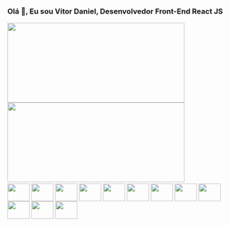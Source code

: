 ### Olá 👋, Eu sou Vitor Daniel, Desenvolvedor Front-End React JS

<div style="display: inline-block">
  <a href="https://github.com/VitorDanielA">
  <img height="180em" width="400em" src="https://github-readme-stats.vercel.app/api?username=VitorDanielA&show_icons=true&theme=radical&include_all_commits=true&count_private=true"/>
  <img height="180em" width="400em" src="https://github-readme-stats.vercel.app/api/top-langs/?username=VitorDanielA&layout=compact&langs_count=7&theme=radical"/>
</div>

<br>
<div style="display: inline-block">
    <img align = "center" height="40" width="50" src="https://cdn.jsdelivr.net/gh/devicons/devicon/icons/html5/html5-original.svg" />
    <img align = "center" height="40" width="50" src="https://cdn.jsdelivr.net/gh/devicons/devicon/icons/css3/css3-original.svg" />
    <img align = "center" height="40" width="50" src="https://cdn.jsdelivr.net/gh/devicons/devicon/icons/javascript/javascript-original.svg" />
    <img align = "center" height="40" width="50" src="https://cdn.jsdelivr.net/gh/devicons/devicon/icons/react/react-original.svg" />
    <img align = "center" height="40" width="50" src="https://cdn.jsdelivr.net/gh/devicons/devicon/icons/bootstrap/bootstrap-original.svg" />
    <img align = "center" height="40" width="50" src="https://cdn.jsdelivr.net/gh/devicons/devicon/icons/java/java-original-wordmark.svg" />
    <img align = "center" height="40" width="50" src="https://cdn.jsdelivr.net/gh/devicons/devicon/icons/spring/spring-original-wordmark.svg" />
    <img align = "center" height="40" width="50" src="https://cdn.jsdelivr.net/gh/devicons/devicon/icons/vuejs/vuejs-original.svg" />
    <img align = "center" height="40" width="50" src="https://cdn.jsdelivr.net/gh/devicons/devicon/icons/typescript/typescript-original.svg" />  
    <img align = "center" height="40" width="50" src="https://cdn.jsdelivr.net/gh/devicons/devicon@latest/icons/tailwindcss/tailwindcss-original.svg" />
    <img align = "center" height="40" width="50" src="https://cdn.jsdelivr.net/gh/devicons/devicon@latest/icons/nextjs/nextjs-original.svg" />
    <img align = "center" height="40" width="50" src="https://cdn.jsdelivr.net/gh/devicons/devicon@latest/icons/nodejs/nodejs-original.svg" />    
</div>
<br>

